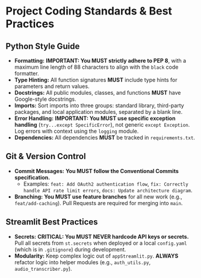 # Project Coding Standards & Best Practices

## Python Style Guide

*   **Formatting:** **IMPORTANT: You MUST strictly adhere to PEP 8**, with a maximum line length of 88 characters to align with the `black` code formatter.
*   **Type Hinting:** All function signatures **MUST** include type hints for parameters and return values.
*   **Docstrings:** All public modules, classes, and functions **MUST** have Google-style docstrings.
*   **Imports:** Sort imports into three groups: standard library, third-party packages, and local application modules, separated by a blank line.
*   **Error Handling:** **IMPORTANT: You MUST use specific exception handling** (`try...except SpecificError`), not generic `except Exception`. Log errors with context using the `logging` module.
*   **Dependencies:** All dependencies **MUST** be tracked in `requirements.txt`.

## Git & Version Control

*   **Commit Messages:** **You MUST follow the Conventional Commits specification.**
    *   Examples: `feat: Add OAuth2 authentication flow`, `fix: Correctly handle API rate limit errors`, `docs: Update architecture diagram`.
*   **Branching:** **You MUST use feature branches** for all new work (e.g., `feat/add-caching`). Pull Requests are required for merging into `main`.

## Streamlit Best Practices

*   **Secrets:** **CRITICAL: You MUST NEVER hardcode API keys or secrets.** Pull all secrets from `st.secrets` when deployed or a local `config.yaml` (which is in `.gitignore`) during development.
*   **Modularity:** Keep complex logic out of `appStreamlit.py`. **ALWAYS** refactor logic into helper modules (e.g., `auth_utils.py`, `audio_transcriber.py`).